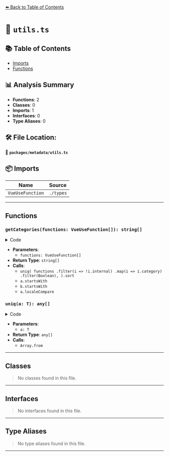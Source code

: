 [⬅️ Back to Table of Contents](../../index.md)

# 📄 `utils.ts`

## 📚 Table of Contents

- [Imports](#imports)
- [Functions](#functions)

## 📊 Analysis Summary

- **Functions**: 2
- **Classes**: 0
- **Imports**: 1
- **Interfaces**: 0
- **Type Aliases**: 0

## 🛠️ File Location:
📂 **`packages/metadata/utils.ts`**

## 📦 Imports

| Name | Source |
|------|--------|
| `VueUseFunction` | `./types` |


---

## Functions

### `getCategories(functions: VueUseFunction[]): string[]`

<details><summary>Code</summary>

```ts
export function getCategories(functions: VueUseFunction[]): string[] {
  return uniq(
    functions
      .filter(i => !i.internal)
      .map(i => i.category)
      .filter(Boolean),
  ).sort(
    (a, b) => (a.startsWith('@') && !b.startsWith('@'))
      ? 1
      : (b.startsWith('@') && !a.startsWith('@'))
          ? -1
          : a.localeCompare(b),
  )
}
```
</details>

- **Parameters**:
  - `functions: VueUseFunction[]`
- **Return Type**: `string[]`
- **Calls**:
  - `uniq(
    functions
      .filter(i => !i.internal)
      .map(i => i.category)
      .filter(Boolean),
  ).sort`
  - `a.startsWith`
  - `b.startsWith`
  - `a.localeCompare`
### `uniq(a: T): any[]`

<details><summary>Code</summary>

```ts
export function uniq<T extends any[]>(a: T) {
  return Array.from(new Set(a))
}
```
</details>

- **Parameters**:
  - `a: T`
- **Return Type**: `any[]`
- **Calls**:
  - `Array.from`

---

## Classes

> No classes found in this file.


---

## Interfaces

> No interfaces found in this file.


---

## Type Aliases

> No type aliases found in this file.


---